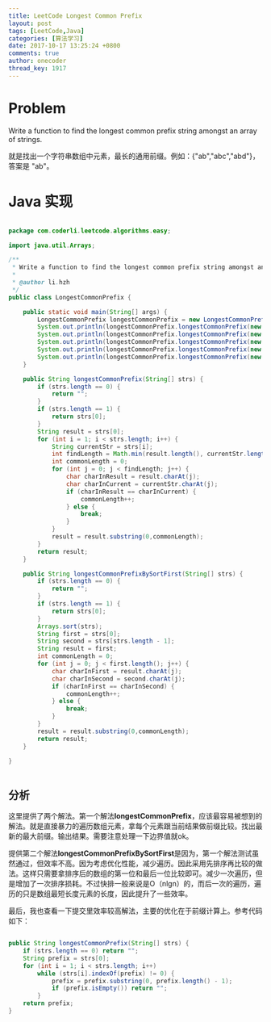 ```yaml
---
title: LeetCode Longest Common Prefix
layout: post
tags: [LeetCode,Java]
categories: [算法学习]
date: 2017-10-17 13:25:24 +0800
comments: true
author: onecoder
thread_key: 1917
---
```

# Problem

Write a function to find the longest common prefix string amongst an array of strings.

就是找出一个字符串数组中元素，最长的通用前缀。例如：{"ab","abc","abd"}，答案是 "ab"。

<!--break-->

# Java 实现

``` java

package com.coderli.leetcode.algorithms.easy;

import java.util.Arrays;

/**
 * Write a function to find the longest common prefix string amongst an array of strings.
 *
 * @author li.hzh
 */
public class LongestCommonPrefix {

    public static void main(String[] args) {
        LongestCommonPrefix longestCommonPrefix = new LongestCommonPrefix();
        System.out.println(longestCommonPrefix.longestCommonPrefix(new String[]{"a"}));
        System.out.println(longestCommonPrefix.longestCommonPrefix(new String[]{"a", "ab", "abc"}));
        System.out.println(longestCommonPrefix.longestCommonPrefix(new String[]{"abc", "ab", "abc"}));
        System.out.println(longestCommonPrefix.longestCommonPrefix(new String[]{"abd", "ab", "abc"}));
        System.out.println(longestCommonPrefix.longestCommonPrefix(new String[]{"a", "b", "c"}));
    }

    public String longestCommonPrefix(String[] strs) {
        if (strs.length == 0) {
            return "";
        }
        if (strs.length == 1) {
            return strs[0];
        }
        String result = strs[0];
        for (int i = 1; i < strs.length; i++) {
            String currentStr = strs[i];
            int findLength = Math.min(result.length(), currentStr.length());
            int commonLength = 0;
            for (int j = 0; j < findLength; j++) {
                char charInResult = result.charAt(j);
                char charInCurrent = currentStr.charAt(j);
                if (charInResult == charInCurrent) {
                    commonLength++;
                } else {
                    break;
                }
            }
            result = result.substring(0,commonLength);
        }
        return result;
    }

    public String longestCommonPrefixBySortFirst(String[] strs) {
        if (strs.length == 0) {
            return "";
        }
        if (strs.length == 1) {
            return strs[0];
        }
        Arrays.sort(strs);
        String first = strs[0];
        String second = strs[strs.length - 1];
        String result = first;
        int commonLength = 0;
        for (int j = 0; j < first.length(); j++) {
            char charInFirst = result.charAt(j);
            char charInSecond = second.charAt(j);
            if (charInFirst == charInSecond) {
                commonLength++;
            } else {
                break;
            }
        }
        result = result.substring(0,commonLength);
        return result;
    }

}



```

## 分析

这里提供了两个解法。第一个解法**longestCommonPrefix**，应该最容易被想到的解法。就是直接暴力的遍历数组元素，拿每个元素跟当前结果做前缀比较。找出最新的最大前缀。输出结果。需要注意处理一下边界值就ok。

提供第二个解法**longestCommonPrefixBySortFirst**是因为，第一个解法测试虽然通过，但效率不高。因为考虑优化性能，减少遍历。因此采用先排序再比较的做法。这样只需要拿排序后的数组的第一位和最后一位比较即可。减少一次遍历，但是增加了一次排序损耗。不过快排一般来说是O（nlgn）的，而后一次的遍历，遍历的只是数组最短长度元素的长度，因此提升了一些效率。

最后，我也查看一下提交里效率较高解法，主要的优化在于前缀计算上。参考代码如下：

```java

public String longestCommonPrefix(String[] strs) {
    if (strs.length == 0) return "";
    String prefix = strs[0];
    for (int i = 1; i < strs.length; i++)
        while (strs[i].indexOf(prefix) != 0) {
            prefix = prefix.substring(0, prefix.length() - 1);
            if (prefix.isEmpty()) return "";
        }        
    return prefix;
}

```